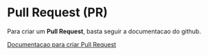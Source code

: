 # Pull Request (PR)

Para criar um **Pull Request**, basta seguir a documentacao do github.

[Documentacao para criar Pull Request](https://docs.github.com/pt/pull-requests/collaborating-with-pull-requests/proposing-changes-to-your-work-with-pull-requests/creating-a-pull-request)
